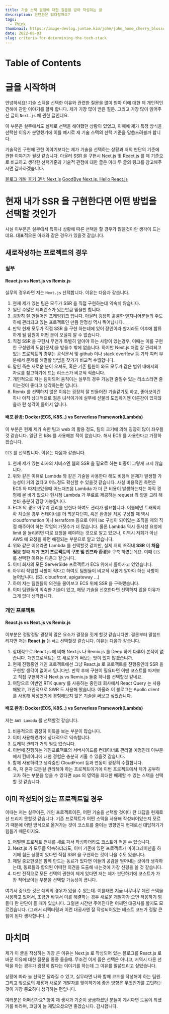 ```yaml
---
title: 기술 스택 결정에 대한 질문을 받아 작성하는 글
description: 은탄환은 없다랄까요?
tags:
  - Think
thumbnail: https://image-devlog.juntae.kim/john/john_home_cherry_blossom.jpg
date: 2022-06-03
slug: criteria-for-determining-the-tech-stack
---
```


# Table of Contents

# 글을 시작하며
안녕하세요! 기술 스택을 선택한 이유와 관련한 질문을 많이 받아 이에 대한 제 개인적인 견해에 관한 이야기를 할까 합니다. 제가 가장 많이 받은 질문. 그리고 가장 많이 읽어주신 글이 ``Next.js`` 에 관한 글인데요.

이 부분은 실무에서도 실제로 선택을 해야했던 상황이 있었고, 이때에 제가 특정 방식을 선택한 이유가 분명했기에 이를 예시로 제 기술 스택의 선택 기준을 말씀드려볼까 합니다.

기술적인 구현에 관한 이야기보다는 제가 기술을 선택하는 상황과 저의 판단의 기준에 관한 이야기가 될것 같습니다. 아울러 SSR 을 구현시 Next.js 및 React.js 를 제 기준으로 비교하고 생각한 선택기준과 기술적 관점에 대한 글은 아래 두 글의 링크를 참고해주시면 감사하겠습니다.

[블로그 개발 후기 3탄: Next.js](https://devlog.juntae.kim/post/blog-development-review-3)
[GoodBye Next.js, Hello React.js](https://devlog.juntae.kim/post/good-bye-nextjs)

# 현재 내가 SSR 을 구현한다면 어떤 방법을 선택할 것인가
사실 이부분은 실무에서 특히나 상황에 따른 선택을 할 경우가 많을것이란 생각이 드는데요. 대표적으론 아래와 같은 경우가 있을것 같습니다.

## 새로작성하는 프로젝트의 경우
### 실무
#### React.js vs Next.js vs Remix.js

실무의 경우라면 저는 ``Next.js`` 선택합니다. 이유는 다음과 같습니다.

1. 현재 제가 있는 팀은 모두가 SSR 을 직접 구현하는데 익숙치 않습니다.
2. 일단 수많은 레퍼런스가 있는만큼 믿을만 합니다.
3. 굉장히 잘 만들어진 프레임워크 입니다. 아울러 굉장히 훌륭한 엔지니어분들의 주도하에 관리되고 있는 프로젝트인 만큼 안정성 역시 뛰어납니다.
4. 만약 현재 모두가 직접 SSR 을 구현 하는데에 있어 장인이라 할지라도 이후에 합류하게 될 팀원이 어떤 분이 오실지 알 수 없습니다.
5. 직접 SSR 을 구현시 무언가 특별히 알아야 하는 사항이 있는경우, 이때는 이를 구현한 구성원의 도움(문서)을 받을수 밖에 없습니다. 하지만 Next.js 처럼 잘 관리되고 있는 프로젝트의 경우는 공식문서 및 github 이나 stack overflow 등 기타 여러 부분에서 문제를 해결할 방법을 찾기가 비교적 수월합니다.
6. 말인 즉슨 새로운 분이 오셔도, 혹은 기존 팀원이 와도 모두가 같은 범위 내에서의 자료를 참고하기에 드는 리소스가 비교적 적습니다.
7. 개인적으로 저는 팀이되어 움직이는 실무의 경우 가능한 줄일수 있는 리소스라면 줄이는것이 좋다고 생각하는편 입니다.
8. Remix 를 선택하지 않은 이유는 굉장히 잘 만들어진 기술같기도 하고, 좋아보이긴 하나 아직 상대적으로 젊은 녀석이기에 실무에 섣불리 도입하기엔 이른감이 있지않을까 란 생각이 들어서 입니다.

#### 배포 환경: Docker(ECS, K8S..) vs Serverless Framework(Lambda)
이 부분은 현재 제가 속한 팀과 web 의 활용 정도, 팀의 크기에 의해 굉장히 많이 좌우될것 같습니다. 일단 전 k8s 를 사용해본 적이 없습니다. 해서 ECS 를 사용한다고 가정하겠습니다.

``ECS`` 를 선택합니다. 이유는 다음과 같습니다.

1. 현재 제가 있는 회사의 서비스엔 웹의 SSR 을 필요로 하는 비중이 그렇게 크지 않습니다.
2. 위와 같은 이유로 Lambda 와 같은 기술을 사용한다 해도 비용적 문제가 발생할 가능성이 거의 없다고 어느정도 확신할 수 있을것 같습니다. 사실 비용적인 측면은 ECS 와 따져보았을때 어느때즈음 Lambda 가 더 큰 비용이 발생하는지는 아직 경험해 본 바가 없으나 현시점 Lambda 가 무료로 제공하는 request 의 양을 고려 해 본바 충분히 감당 가능합니다.
3. ECS 의 경우 아무리 관리를 안한다 하여도 관리가 필요합니다. 이를테면 트래픽이 확 치솟을 경우 컨테이너를 더 띄운다던지, 혹은 환경을 처음 구성할 때 역시 cloudformation 이나 terraform 등으로 이미 iac 구성이 되어있는 조직을 제외 직접 해주어야 하는 작업의 가짓수가 더 많습니다. 물론 Lambda 역시 동시성 요청에 limit 을 늘리려면 따로 요청을 해야하는 것으로 알고 있으나, 이역시 저희가 아닌 AWS 에 요청을 하면 해결되는 부분으로 알고 있습니다.
4. 위와 같은 이유라면 Lambda 를 선택할것 같지만, 실제 저희 조직내 **SSR** 이 **처음 필요** 할때 제가 **초기 프로젝트의 구조 및 인프라 환경**을 구축 하였는데요. 이때 ``ECS`` 를 선택한 이유는 다음과 같습니다.
5. 이미 회사의 모든 ServerSide 프로젝트가 ECS 위에서 돌아가고 있었습니다.
6. 아무리 작업할 사항이 적다고 하여도 팀원들이 비교적 새롭게 알아야 하는 사항이 늘어납니다. (S3, cloudfront, apigateway ...)
7. 하여 저는 팀원들의 의견을 물어보고 ECS 위에 SSR 을 구축했습니다.
8. 이미 팀원들이 익숙한 기술이 있고, 해당 기술을 선호한다면 선택하지 않을 이유가 크게 없다 생각합니다.

### 개인 프로젝트
#### React.js vs Next.js vs Remix.js

이부분은 정말정말 굉장히 많은 요소가 결정을 짓게 할것 같습니다만. 결론부터 말씀드리자면 저는 **React.js** 는 ``빼고`` 선택할것 같습니다. 이유는 다음과 같습니다.

1. 상대적으로 React.js 에 비해 Next.js 나 Remix.js 를 Deep 하게 다루어 본적이 없습니다. 개인프로젝트는 또 새로운거 써보는 맛이 있지 않겠습니까.
2. 현재 진행중인 개인 프로젝트에선 그냥 React.js 로 프로젝트를 진행중인데 SSR 을 구현할 생각이 없어서 입니다만. 만약 후에 구현이 필요타면 이땐 코스트를 따져보고 직접 구현하거나 Next.js vs Remix.js 둘중 하나를 선택할것 같네요.
3. 여담으로 이번엔 RTK query 를 사용하는 중인데 회사에서 React Query 는 사용해봤고, 개인적으로 SWR 도 사용해 봤습니다. 아울러 이 블로그는 Apollo client 를 사용해 작성했기에 경험해보지 않은 기술을 써보고 싶었습니다.

#### 배포 환경: Docker(ECS, K8S..) vs Serverless Framework(Lambda)
저는 ``AWS Lambda`` 를 선택할것 같습니다.

1. 비용적으로 굉장히 이득을 보는 부분이 많습니다.
2. 이미 사용해봤기에 상대적으로 익숙합니다.
3. 트래픽 관리가 거의 필요 없습니다.
4. 이번에 진행하는 개인프로젝트의 서버사이드를 컨테이너로 관리할 예정인데 이부분에서 컨테이너에 대한 경험은 충분히 키울 수 있을것 같습니다.
5. 함께 사용하려고 생각중인 CloudFront 등과 연동이 굉장히 수월합니다.
6. 즉, 저 혼자 모든걸 관리해야 하는 프로젝트이기에 이번 프로젝트에서 제가 공부하고자 하는 부분을 얻을 수 있다면 ops 의 영역을 최대한 배제할 수 있는 스택을 선택할 것 같습니다.

## 이미 작성되어 있는 프로젝트일 경우
이때는 저는 실무이든, 개인 프로젝트이든, 어떤 기술을 선택할 것이다 란 대답을 현재로선 드리지 못할것 같습니다. 기존 프로젝트가 어떤 스택을 사용해 작성되어있는지 모르기 때문에 어떤 방식으로 옮겨가는 것이 코스트를 줄이는 방향인지 현재로선 대답하기가 힘들기 때문이지요.

1. 어떨땐 프로젝트 전체를 새로 파서 작성하더라도 코스트가 적을 수 있습니다.
2. Next.js 가 모두들 익숙하더라도, 이미 기존에 있던 프로젝트가 마이그레이션을 하기에 힘든 상황이 있다면 직접 SSR 을 구현하는 것이 나을 수도 있습니다.
3. 제일 중요한것은 함께 만드는 동료가 있다면 이들의 공감을 얻어내는 것이라 생각하는데, 동료들과 합의된 어떠한 의견을 도출해 내는것에 가장 신경을 쓸 것 같습니다.
4. 다만 전적으로 모든 선택의 권한이 제게 있다면 저는 제가 판단하기에 코스트가 가장 적어보이는 부분을 선택할 가능성이 큽니다.

여기서 중요한 것은 예외의 경우가 있을 수 있는데. 이를태면 지금 너무너무 예전 스택을 사용하고 있어서, 조금만 바꿔서 이를 해결하는 경우 새로운 개발자가 오면 적응하기 힘들다 란 판단이 들 때가 있습니다. 그럴땐 시간만 주어진다면 어쩌면 대공사를 할지도 모르겠습니다. (그래서 리펙터링과 이런 대공사엔 잘 작성되어있는 테스트 코드가 정말 큰 힘이 된다 생각합니다...)

# 마치며
제가 이 글을 작성하는 가장 큰 이유는 Next.js 로 작성되어 있는 블로그를 React.js 로 바꾼 이유에 대한 질문을 종종 들을때. 무조건 이게 옳은 선택은 아니고, 저역시 다른 선택을 하는 경우가 굉장히 많다는 이야기를 하는데 그 이유를 말씀드리고 싶었습니다.

상황에 따라 늘 선택은 달라질 수 있고, 실무라면 나와 함께 코드를 작성해야 하는 팀원. 그리고 앞으로의 채용과 새로운 개발자를 맞이하기에 좋은 방향은 무엇인가를 고민하는것이 가장 중요하다 생각하는 편입니다.

여러분은 어떠신가요? 행여 제 생각과 기준이 궁금하셨던 분들이 계시다면 도움이 되셨기를 바라며, 코딩이 늘 재밌으셨으면 좋겠습니다. 감사합니다.

